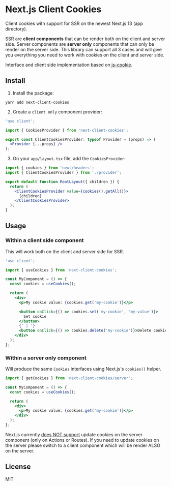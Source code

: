 # Next.js Client Cookies

Client cookies with support for SSR on the newest Next.js 13 (app directory).

SSR are **client components** that can be render both on the client and server side. Server components are **server only** components that can only be render on the server side. This library can support all 3 cases and will give you everything you need to work with cookies on the client and server side.

Interface and client side implementation based on [js-cookie](https://www.npmjs.com/package/js-cookie).

## Install

1. Install the package:

```
yarn add next-client-cookies
```

2. Create a `client only` component provider:

```jsx
'use client';

import { CookiesProvider } from 'next-client-cookies';

export const ClientCookiesProvider: typeof Provider = (props) => (
  <Provider {...props} />
);
```

3. On your `app/layout.tsx` file, add the `CookiesProvider`:

```jsx
import { cookies } from 'next/headers';
import { ClientCookiesProvider } from './provider';

export default function RootLayout({ children }) {
  return (
    <ClientCookiesProvider value={cookies().getAll()}>
      {children}
    </ClientCookiesProvider>
  );
}
```

## Usage

### Within a client side component

This will work both on the client and server side for SSR.

```jsx
'use client';

import { useCookies } from 'next-client-cookies';

const MyComponent = () => {
  const cookies = useCookies();

  return (
    <div>
      <p>My cookie value: {cookies.get('my-cookie')}</p>

      <button onClick={() => cookies.set('my-cookie', 'my-value')}>
        Set cookie
      </button>
      {' | '}
      <button onClick={() => cookies.delete('my-cookie')}>Delete cookie</button>
    </div>
  );
};
```

### Within a server only component

Will produce the same `Cookies` interfaces using Next.js's `cookies()` helper.

```jsx
import { getCookies } from 'next-client-cookies/server';

const MyComponent = () => {
  const cookies = useCookies();

  return (
    <div>
      <p>My cookie value: {cookies.get('my-cookie')}</p>
    </div>
  );
};
```

Next.js currently [does NOT support](https://nextjs.org/docs/app/api-reference/functions/cookies) update cookies on the server component (only on Actions or Routes). If you need to update cookies on the server please switch to a client component which will be render ALSO on the server.

## License

MIT
